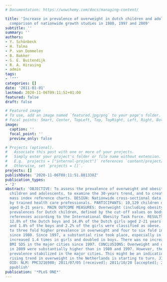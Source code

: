 ```yaml
---
# Documentation: https://wowchemy.com/docs/managing-content/

title: 'Increase in prevalence of overweight in dutch children and adolescents: a
  comparison of nationwide growth studies in 1980, 1997 and 2009'
subtitle: ''
summary: ''
authors:
- Y. Schönbeck
- H. Talma
- P. van Dommelen
- B. Bakker
- S. E. Buitendijk
- R. A. Hirasing
- admin
tags:
- '""'
categories: []
date: '2011-01-01'
lastmod: 2020-11-06T09:11:52+01:00
featured: false
draft: false

# Featured image
# To use, add an image named `featured.jpg/png` to your page's folder.
# Focal points: Smart, Center, TopLeft, Top, TopRight, Left, Right, BottomLeft, Bottom, BottomRight.
image:
  caption: ''
  focal_point: ''
  preview_only: false

# Projects (optional).
#   Associate this post with one or more of your projects.
#   Simply enter your project's folder or file name without extension.
#   E.g. `projects = ["internal-project"]` references `content/project/deep-learning/index.md`.
#   Otherwise, set `projects = []`.
projects: []
publishDate: '2020-11-06T08:11:51.881338Z'
publication_types:
- '2'
abstract: 'OBJECTIVE: To assess the prevalence of overweight and obesity among Dutch
  children and adolescents, to examine the 30-years trend, and to create new body
  mass index reference charts. DESIGN: Nationwide cross-sectional data collection
  by trained health care professionals. PARTICIPANTS: 10,129 children of Dutch origin
  aged 0-21 years. MAIN OUTCOME MEASURES: Overweight (including obesity) and obesity
  prevalences for Dutch children, defined by the cut-off values on body mass index
  references according to the International Obesity Task Force. RESULTS: In 2009,
  12.8% of the Dutch boys and 14.8% of the Dutch girls aged 2-21 years were overweight
  and 1.8% of the boys and 2.2% of the girls were classified as obese. This is a two
  to three fold higher prevalence in overweight and four to six fold increase in obesity
  since 1980. Since 1997, a substantial rise took place, especially in obesity, which
  increased 1.4 times in girls and doubled in boys. There was no increase in mean
  BMI SDS in the major cities since 1997. CONCLUSIONS: Overweight and obesity prevalences
  in 2009 were substantially higher than in 1980 and 1997. However, the overweight
  prevalence stabilized in the major cities. This might be an indication that the
  rising trend in overweight in the Netherlands is starting to turn. JID: 101285081;
  OID: NLM: PMC3216980; 2011/07/05 [received]; 2011/10/20 [accepted]; 2011/11/15 [epublish];
  ppublish'
publication: '*PLoS ONE*'
---
```

